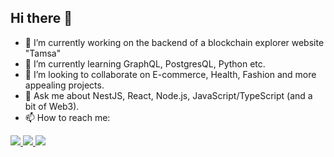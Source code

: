 ## Hi there 👋


- 🔭 I’m currently working on the backend of a blockchain explorer website "Tamsa"
- 🌱 I’m currently learning GraphQL, PostgresQL, Python etc.
- 👯 I’m looking to collaborate on E-commerce, Health, Fashion and more appealing projects.
- 💬 Ask me about NestJS, React, Node.js, JavaScript/TypeScript (and a bit of Web3).
- 📫 How to reach me:
<div display="flex">
  <a href="https://www.linkedin.com/in/bakhtiyor-akhatov-06772a203/">
    <img src="https://img.shields.io/badge/LinkedIn-0077B5?style=for-the-badge&logo=linkedin&logoColor=white"/>
  </a> 
  <a href="baxtiyor.axatov77@gmail.com">
    <img src="[https://img.shields.io/badge/LinkedIn-0077B5?style=for-the-badge&logo=linkedin&logoColor=white](https://img.shields.io/badge/Gmail-D14836?style=for-the-badge&logo=gmail&logoColor=white)"/>
  </a> 
  <a href="[baxtiyor.axatov77@gmail.com](https://x.com/baxti_7?s=21)">
    <img src="https://img.shields.io/badge/X-000000?style=for-the-badge&logo=x&logoColor=whit"/>
  </a> 
<div/>


